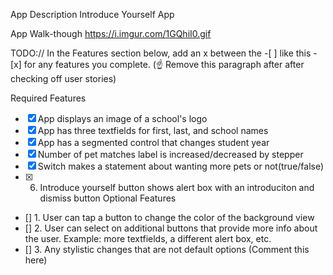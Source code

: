 App Description
Introduce Yourself App

App Walk-though
https://i.imgur.com/1GQhiI0.gif


TODO:// In the Features section below, add an x between the -[ ] like this - [x] for any features you complete. (☝️ Remove this paragraph after after checking off user stories)

Required Features
- [x] App displays an image of a school's logo
- [x] App has three textfields for first, last, and school names
- [x] App has a segmented control that changes student year
- [x] Number of pet matches label is increased/decreased by stepper
- [x] Switch makes a statement about wanting more pets or not(true/false)
-[x] 6. Introduce yourself button shows alert box with an introduciton and dismiss button
Optional Features
- [] 1. User can tap a button to change the color of the background view
- [] 2. User can select on additional buttons that provide more info about the user. Example: more textfields, a different alert box, etc.
- [] 3. Any stylistic changes that are not default options (Comment this here)
